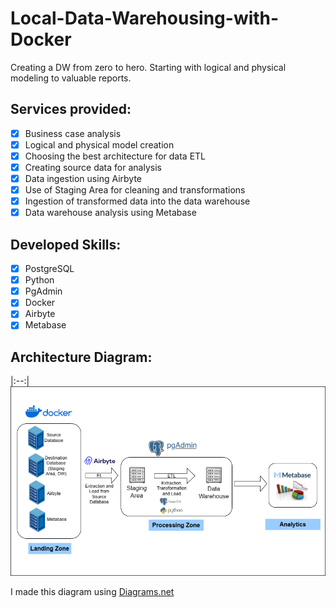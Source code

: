 # Local-Data-Warehousing-with-Docker
Creating a DW from zero to hero. Starting with logical and physical modeling to valuable reports.

## Services provided:
- [x] Business case analysis
- [x] Logical and physical model creation
- [x] Choosing the best architecture for data ETL
- [x] Creating source data for analysis
- [x] Data ingestion using Airbyte
- [x] Use of Staging Area for cleaning and transformations
- [x] Ingestion of transformed data into the data warehouse
- [x] Data warehouse analysis using Metabase

## Developed Skills:
- [x] PostgreSQL
- [x] Python
- [x] PgAdmin
- [x] Docker
- [x] Airbyte
- [x] Metabase

## Architecture Diagram:
|:--:|
<img src="/Architecture Diagram.png">

I made this diagram using [Diagrams.net](https://app.diagrams.net/)
